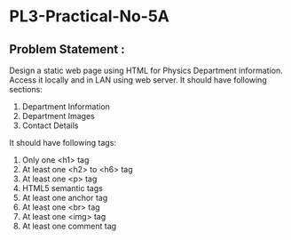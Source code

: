 # PL3-Practical-No-5A
## Problem Statement :
Design a static web page using HTML for Physics Department information. Access it locally
and in LAN using web server.
It should have following sections:
1. Department Information
2. Department Images
3. Contact Details

It should have following tags:
1. Only one \<h1> tag
2. At least one \<h2> to \<h6> tag
3. At least one \<p> tag
4. HTML5 semantic tags
5. At least one anchor tag
6. At least one \<br> tag
7. At least one \<img> tag
8. At least one comment tag

